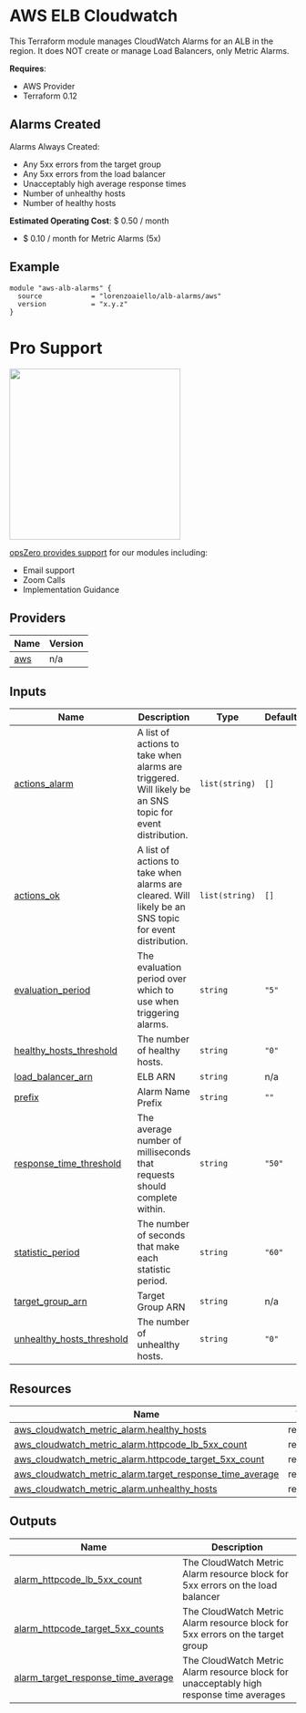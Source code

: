 <!-- BEGIN_TF_DOCS -->
# AWS ELB Cloudwatch

This Terraform module manages CloudWatch Alarms for an ALB in the region. It does NOT create or manage Load Balancers, only Metric Alarms.

**Requires**:

- AWS Provider
- Terraform 0.12

## Alarms Created

Alarms Always Created:

- Any 5xx errors from the target group
- Any 5xx errors from the load balancer
- Unacceptably high average response times
- Number of unhealthy hosts
- Number of healthy hosts

**Estimated Operating Cost**: $ 0.50 / month

- $ 0.10 / month for Metric Alarms (5x)

## Example

```hcl-terraform
module "aws-alb-alarms" {
  source            = "lorenzoaiello/alb-alarms/aws"
  version           = "x.y.z"
}

```
# Pro Support

<a href="https://www.opszero.com"><img src="https://assets.opszero.com/images/opszero_11_29_2016.png" width="300px"/></a>

[opsZero provides support](https://www.opszero.com/devops) for our modules including:

- Email support
- Zoom Calls
- Implementation Guidance
## Providers

| Name | Version |
|------|---------|
| <a name="provider_aws"></a> [aws](#provider\_aws) | n/a |
## Inputs

| Name | Description | Type | Default | Required |
|------|-------------|------|---------|:--------:|
| <a name="input_actions_alarm"></a> [actions\_alarm](#input\_actions\_alarm) | A list of actions to take when alarms are triggered. Will likely be an SNS topic for event distribution. | `list(string)` | `[]` | no |
| <a name="input_actions_ok"></a> [actions\_ok](#input\_actions\_ok) | A list of actions to take when alarms are cleared. Will likely be an SNS topic for event distribution. | `list(string)` | `[]` | no |
| <a name="input_evaluation_period"></a> [evaluation\_period](#input\_evaluation\_period) | The evaluation period over which to use when triggering alarms. | `string` | `"5"` | no |
| <a name="input_healthy_hosts_threshold"></a> [healthy\_hosts\_threshold](#input\_healthy\_hosts\_threshold) | The number of healthy hosts. | `string` | `"0"` | no |
| <a name="input_load_balancer_arn"></a> [load\_balancer\_arn](#input\_load\_balancer\_arn) | ELB ARN | `string` | n/a | yes |
| <a name="input_prefix"></a> [prefix](#input\_prefix) | Alarm Name Prefix | `string` | `""` | no |
| <a name="input_response_time_threshold"></a> [response\_time\_threshold](#input\_response\_time\_threshold) | The average number of milliseconds that requests should complete within. | `string` | `"50"` | no |
| <a name="input_statistic_period"></a> [statistic\_period](#input\_statistic\_period) | The number of seconds that make each statistic period. | `string` | `"60"` | no |
| <a name="input_target_group_arn"></a> [target\_group\_arn](#input\_target\_group\_arn) | Target Group ARN | `string` | n/a | yes |
| <a name="input_unhealthy_hosts_threshold"></a> [unhealthy\_hosts\_threshold](#input\_unhealthy\_hosts\_threshold) | The number of unhealthy hosts. | `string` | `"0"` | no |
## Resources

| Name | Type |
|------|------|
| [aws_cloudwatch_metric_alarm.healthy_hosts](https://registry.terraform.io/providers/hashicorp/aws/latest/docs/resources/cloudwatch_metric_alarm) | resource |
| [aws_cloudwatch_metric_alarm.httpcode_lb_5xx_count](https://registry.terraform.io/providers/hashicorp/aws/latest/docs/resources/cloudwatch_metric_alarm) | resource |
| [aws_cloudwatch_metric_alarm.httpcode_target_5xx_count](https://registry.terraform.io/providers/hashicorp/aws/latest/docs/resources/cloudwatch_metric_alarm) | resource |
| [aws_cloudwatch_metric_alarm.target_response_time_average](https://registry.terraform.io/providers/hashicorp/aws/latest/docs/resources/cloudwatch_metric_alarm) | resource |
| [aws_cloudwatch_metric_alarm.unhealthy_hosts](https://registry.terraform.io/providers/hashicorp/aws/latest/docs/resources/cloudwatch_metric_alarm) | resource |
## Outputs

| Name | Description |
|------|-------------|
| <a name="output_alarm_httpcode_lb_5xx_count"></a> [alarm\_httpcode\_lb\_5xx\_count](#output\_alarm\_httpcode\_lb\_5xx\_count) | The CloudWatch Metric Alarm resource block for 5xx errors on the load balancer |
| <a name="output_alarm_httpcode_target_5xx_counts"></a> [alarm\_httpcode\_target\_5xx\_counts](#output\_alarm\_httpcode\_target\_5xx\_counts) | The CloudWatch Metric Alarm resource block for 5xx errors on the target group |
| <a name="output_alarm_target_response_time_average"></a> [alarm\_target\_response\_time\_average](#output\_alarm\_target\_response\_time\_average) | The CloudWatch Metric Alarm resource block for unacceptably high response time averages |
<!-- END_TF_DOCS -->